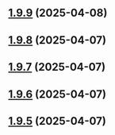 ## [1.9.9](https://github.com/msobiecki/boilerplate-express-server/compare/v1.9.8...v1.9.9) (2025-04-08)



## [1.9.8](https://github.com/msobiecki/boilerplate-express-server/compare/v1.9.7...v1.9.8) (2025-04-07)



## [1.9.7](https://github.com/msobiecki/boilerplate-express-server/compare/v1.9.6...v1.9.7) (2025-04-07)



## [1.9.6](https://github.com/msobiecki/boilerplate-express-server/compare/v1.9.5...v1.9.6) (2025-04-07)



## [1.9.5](https://github.com/msobiecki/boilerplate-express-server/compare/v1.9.4...v1.9.5) (2025-04-07)



